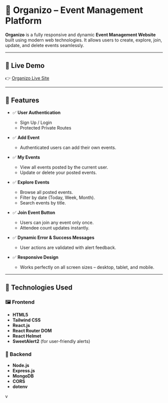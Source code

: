 # 🌟 Organizo – Event Management Platform

**Organizo** is a fully responsive and dynamic **Event Management Website** built using modern web technologies. It allows users to create, explore, join, update, and delete events seamlessly.

---

## 🚀 Live Demo

👉 [Organizo Live Site](https://events-managmnet-project43.netlify.app)

---

## 📝 Features

- ✅ **User Authentication**  
  - Sign Up / Login  
  - Protected Private Routes  

- ✅ **Add Event**  
  - Authenticated users can add their own events.

- ✅ **My Events**  
  - View all events posted by the current user.  
  - Update or delete your posted events.  

- ✅ **Explore Events**  
  - Browse all posted events.  
  - Filter by date (Today, Week, Month).  
  - Search events by title.

- ✅ **Join Event Button**  
  - Users can join any event only once.  
  - Attendee count updates instantly.

- ✅ **Dynamic Error & Success Messages**  
  - User actions are validated with alert feedback.

- ✅ **Responsive Design**  
  - Works perfectly on all screen sizes – desktop, tablet, and mobile.

---

## 🧰 Technologies Used

### 🖼️ Frontend

- **HTML5**
- **Tailwind CSS**
- **React.js**
- **React Router DOM**
- **React Helmet**
- **SweetAlert2** (for user-friendly alerts)

### 🔧 Backend

- **Node.js**
- **Express.js**
- **MongoDB**
- **CORS**
- **dotenv**


v
